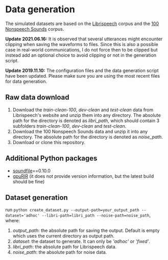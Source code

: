 
# Data generation

The simulated datasets are based on the [Librispeech](http://www.openslr.org/12) corpus and the [100 Nonspeech Sounds](http://web.cse.ohio-state.edu/pnl/corpus/HuNonspeech/HuCorpus.html) corpus.

**Update 2021.06.16:** It is observed that several utterances might encounter clipping when saving the waveforms to files. Since this is also a possible case in real-world communications, I do not force then to be clipped but instead add an optional choice to avoid clipping or not in the generation script.

**Update 2019.11.10:** The configuration files and the data generation script have been updated. Please make sure you are using the most recent files for data generation.

## Raw data download

1) Download the *train-clean-100*, *dev-clean* and *test-clean* data from Librispeech's website and unzip them into any directory. The absolute path for the directory is denoted as *libri_path*, which should contain 3 subfolders *train-clean-100*, *dev-clean* and *test-clean*.
2) Download the 100 Nonspeech Sounds data and unzip it into any directory. The absolute path for the directory is denoted as *noise_path*.
3) Download or clone this repository.

## Additional Python packages

- [soundfile](https://pypi.org/project/SoundFile/)==0.10.0
- [gpuRIR](https://github.com/DavidDiazGuerra/gpuRIR) (it does not provide version information, but the latest build should be fine)

## Dataset generation

run `python create_dataset.py --output-path=your_output_path --dataset='adhoc' --libri-path=libri_path --noise-path=noise_path`, where:
1) *output_path*: the absolute path for saving the output. Default is empty which uses the current directory as output path.
2) *dataset*: the dataset to generate. It can only be *'adhoc'* or *'fixed'*.
3) *libri_path*: the absolute path for Librispeech data.
4) *noise_path*: the absolute path for noise data.
